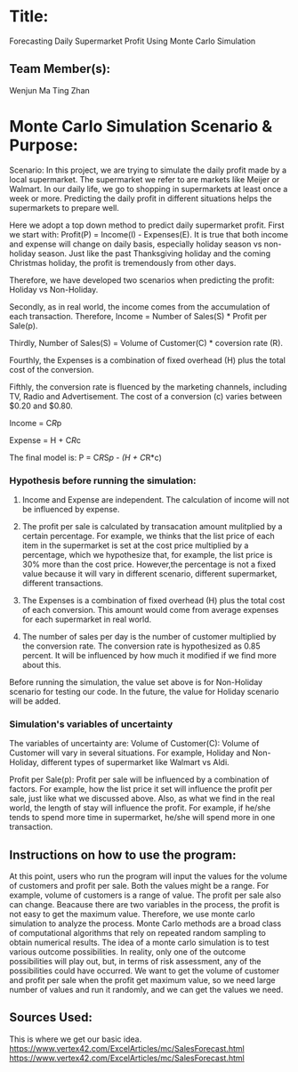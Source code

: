 
# Title: 
Forecasting Daily Supermarket Profit Using Monte Carlo Simulation

## Team Member(s):
Wenjun Ma 
Ting Zhan

# Monte Carlo Simulation Scenario & Purpose:

Scenario: 
In this project, we are trying to simulate the daily profit made by a local supermarket. The supermarket we refer to are markets like Meijer or Walmart. In our daily life, we go to shopping in supermarkets at least once a week or more. Predicting the daily profit in different situations helps the supermarkets to prepare well.

Here we adopt a top down method to predict daily supermarket profit. 
First we start with: Profit(P) = Income(I) - Expenses(E). It is true that both income and expense will change on daily basis, especially holiday season vs non-holiday season. Just like the past Thanksgiving holiday and the coming Christmas holiday, the profit is tremendously from other days.

Therefore, we have developed two scenarios when predicting the profit: Holiday vs Non-Holiday.

Secondly, as in real world, the income comes from the accumulation of each transaction. 
Therefore, Income = Number of Sales(S) * Profit per Sale(p). 

Thirdly, Number of Sales(S) = Volume of Customer(C) * coversion rate (R).

Fourthly, the Expenses is a combination of fixed overhead (H) plus the total cost of the conversion.

Fifthly, the conversion rate is fluenced by the marketing channels, including TV, Radio and Advertisement. The cost of a conversion (c) varies between $0.20 and $0.80.

Income = C*R*p

Expense = H + C*R*c

The final model is: P = C*R*S*p - (H + C*R*c)

### Hypothesis before running the simulation:

1. Income and Expense are independent. The calculation of income will not be influenced by expense.

2. The profit per sale is calculated by transacation amount mulitplied by a certain percentage. For example, we thinks that the list price of each item in the supermarket is set at the cost price multiplied by a percentage, which we hypothesize that, for example, the list price is 30% more than the cost price. However,the percentage is not a fixed value because it will vary in different scenario, different supermarket, different transactions. 

3. The Expenses is a combination of fixed overhead (H) plus the total cost of each conversion. This amount would come from average expenses for each supermarket in real world.

4. The number of sales per day is the number of customer multiplied by the conversion rate. The conversion rate is hypothesized as 0.85 percent. It will be influenced by how much it  modified if we find more about this.

Before running the simulation, the value set above is for Non-Holiday scenario for testing our code. In the future, the value for Holiday scenario will be added.

### Simulation's variables of uncertainty

The variables of uncertainty are:
Volume of Customer(C): Volume of Customer will vary in several situations. For example, Holiday and Non-Holiday, different types of supermarket like Walmart vs Aldi.

Profit per Sale(p): Profit per sale will be influenced by a combination of factors. For example, how the list price it set will influence the profit per sale, just like what we discussed above. Also, as what we find in the real world, the length of stay will influence the profit. For example, if he/she tends to spend more time in supermarket, he/she will spend more in one transaction.

## Instructions on how to use the program:
At this point, users who run the program will input the values for the volume of customers and profit per sale. Both the values might be a range. For example, volume of customers is a range of value. The profit per sale also can change. Beacause there are two variables in the process, the profit is not easy to get the maximum value. Therefore, we use monte carlo simulation to analyze the process. Monte Carlo methods are a broad class of computational algorithms that rely on repeated random sampling to obtain numerical results. The idea of a monte carlo simulation is to test various outcome possibilities. In reality, only one of the outcome possibilities will play out, but, in terms of risk assessment, any of the possibilities could have occurred. We want to get the volume of customer and profit per sale when the profit get maximum value, so we need large number of values and run it randomly, and we can get the values we need.

## Sources Used:
This is where we get our basic idea.
https://www.vertex42.com/ExcelArticles/mc/SalesForecast.html
https://www.vertex42.com/ExcelArticles/mc/SalesForecast.html

